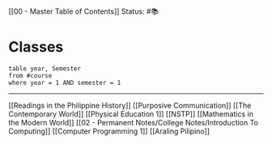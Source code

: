 [[00 - Master Table of Contents]]
Status: #📚 

# Classes
```dataview
table year, Semester
from #course
where year = 1 AND semester = 1
```
---
[[Readings in the Philippine History]]
[[Purposive Communication]]
[[The Contemporary World]]
[[Physical Education 1]]
[[NSTP]]
[[Mathematics in the Modern World]]
[[02 - Permanent Notes/College Notes/Introduction To Computing]]
[[Computer Programming 1]]
[[Araling Pilipino]]